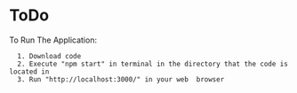 # ToDo

To Run The Application:
    
      1. Download code
      2. Execute "npm start" in terminal in the directory that the code is located in
      3. Run "http://localhost:3000/" in your web  browser
      

